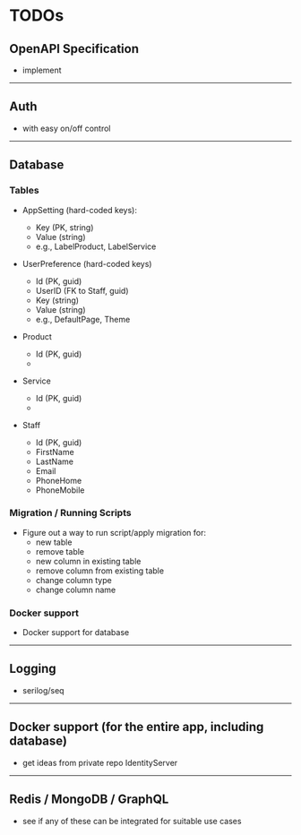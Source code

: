 # TODOs

## OpenAPI Specification

- implement

---

## Auth

- with easy on/off control

---

## Database

### Tables

- AppSetting (hard-coded keys):

  - Key (PK, string)
  - Value (string)
  - e.g., LabelProduct, LabelService

- UserPreference (hard-coded keys)

  - Id (PK, guid)
  - UserID (FK to Staff, guid)
  - Key (string)
  - Value (string)
  - e.g., DefaultPage, Theme

- Product

  - Id (PK, guid)
  -

- Service

  - Id (PK, guid)
  -

- Staff
  - Id (PK, guid)
  - FirstName
  - LastName
  - Email
  - PhoneHome
  - PhoneMobile

### Migration / Running Scripts

- Figure out a way to run script/apply migration for:
  - new table
  - remove table
  - new column in existing table
  - remove column from existing table
  - change column type
  - change column name

### Docker support

- Docker support for database

---

## Logging

- serilog/seq

---

## Docker support (for the entire app, including database)

- get ideas from private repo IdentityServer

---

## Redis / MongoDB / GraphQL

- see if any of these can be integrated for suitable use cases
